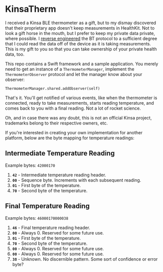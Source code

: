 # KinsaTherm

I received a Kinsa BLE thermometer as a gift, but to my dismay discovered that their proprietary app doesn't keep measurements in HealthKit.  Not to look a gift horse in the mouth, but I prefer to keep my private data private, where possible.  I [reverse engineered](https://waynehartman.com/posts/reverse-engineering-the-kinsa-smart-thermometer.html) the BT protocol to a sufficient degree that I could read the data off of the device as it is taking measurements.  This is my gift to you so that you can take ownership of your private health data, too.

This repo contains a Swift framework and a sample application.  You merely need to get an instance of a `ThermometerManager`, implement the `ThermometerObserver` protocol and let the manager know about your observer:

    ThermometerManager.shared.addObserver(self)

That's it.  You'll get notified of various events, like when the thermometer is connected, ready to take measurements, starts reading temperature, and comes back to you with a final reading.  Not a lot of rocket science.

Oh, and in case there was any doubt, this is not an official Kinsa project, trademarks belong to their respective owners, etc.

If you're interested in creating your own implementation for another platform, below are the byte mapping for temperature readings:

## Intermediate Temperature Reading

Example bytes: `42000170`

1. **`42`** - Intermediate temperature reading header.
2. **`00`** - Sequence byte.  Increments with each subsequent reading.
3. **`01`** - First byte of the temperature.
4. **`70`** - Second byte of the temperature.

## Final Temperature Reading

Example bytes: `46000170000038`  

1. **`46`** - Final temperature reading header.
2. **`00`** - Always 0. Reserved for some future use.
3. **`01`** - First byte of the temperature.
4. **`70`** - Second byte of the temperature.
5. **`00`** - Always 0. Reserved for some future use.
6. **`00`** - Always 0. Reserved for some future use.
7. **`38`** - Unknown.  No discernible pattern.  Some sort of confidence or error byte?
